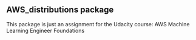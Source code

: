## AWS_distributions package

This package is just an assignment for the Udacity course: AWS Machine Learning Engineer Foundations